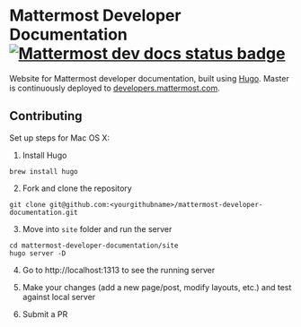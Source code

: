 # Mattermost Developer Documentation [![Mattermost dev docs status badge](https://circleci.com/gh/mattermost/mattermost-developer-documentation.svg?style=svg)](https://circleci.com/gh/mattermost/mattermost-developer-documentation/tree/master)

Website for Mattermost developer documentation, built using [Hugo](https://gohugo.io/). Master is continuously deployed to [developers.mattermost.com](https://developers.mattermost.com/).

## Contributing

Set up steps for Mac OS X:

1. Install Hugo
```
brew install hugo
```

2. Fork and clone the repository
```
git clone git@github.com:<yourgithubname>/mattermost-developer-documentation.git
```

3. Move into `site` folder and run the server
```
cd mattermost-developer-documentation/site
hugo server -D
```

4. Go to http://localhost:1313 to see the running server

5. Make your changes (add a new page/post, modify layouts, etc.) and test against local server

6. Submit a PR
